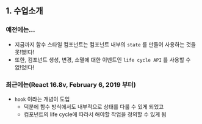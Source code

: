 ## 1. 수업소개

### 예전에는...
- 지금까지 함수 스타일 컴포넌트는   컴포넌트 내부의 `state` 를 만들어 사용하는 것을 못!했!다!
- 또한, 컴포넌트 생성, 변경, 소멸에 대한 이벤트인 `life cycle API` 를 사용할 수 없!었!다!

### 최근에는(React 16.8v, February 6, 2019 부터)
- `hook` 이라는 개념이 도입
    - 덕분에 함수 방식에서도 내부적으로 상태를 다룰 수 있게 되었고
    - 컴포넌트의 life cycle에 따라서 해야할 작업을 정의할 수 있게 됨
